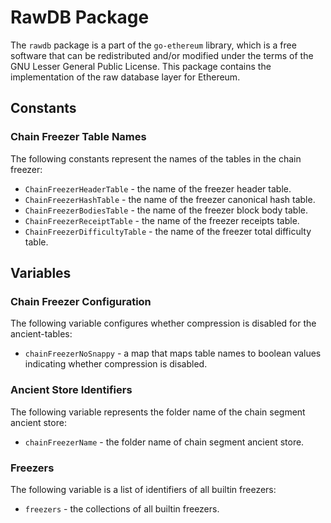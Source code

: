 # RawDB Package

The `rawdb` package is a part of the `go-ethereum` library, which is a free software that can be redistributed and/or modified under the terms of the GNU Lesser General Public License. This package contains the implementation of the raw database layer for Ethereum.

## Constants

### Chain Freezer Table Names

The following constants represent the names of the tables in the chain freezer:

- `ChainFreezerHeaderTable` - the name of the freezer header table.
- `ChainFreezerHashTable` - the name of the freezer canonical hash table.
- `ChainFreezerBodiesTable` - the name of the freezer block body table.
- `ChainFreezerReceiptTable` - the name of the freezer receipts table.
- `ChainFreezerDifficultyTable` - the name of the freezer total difficulty table.

## Variables

### Chain Freezer Configuration

The following variable configures whether compression is disabled for the ancient-tables:

- `chainFreezerNoSnappy` - a map that maps table names to boolean values indicating whether compression is disabled.

### Ancient Store Identifiers

The following variable represents the folder name of the chain segment ancient store:

- `chainFreezerName` - the folder name of chain segment ancient store.

### Freezers

The following variable is a list of identifiers of all builtin freezers:

- `freezers` - the collections of all builtin freezers.